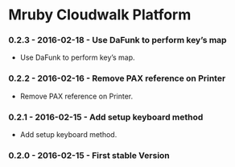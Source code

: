 # Mruby Cloudwalk Platform

### 0.2.3 - 2016-02-18 - Use DaFunk to perform key’s map

- Use DaFunk to perform key’s map.

### 0.2.2 - 2016-02-16 - Remove PAX reference on Printer

- Remove PAX reference on Printer.

### 0.2.1 - 2016-02-15 - Add setup keyboard method

- Add setup keyboard method.

### 0.2.0 - 2016-02-15 - First stable Version
